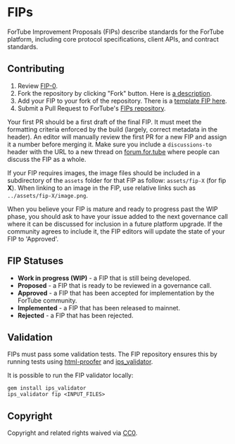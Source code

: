 # FIPs

ForTube Improvement Proposals (FIPs) describe standards for the ForTube platform, including core protocol specifications, client APIs, and contract standards.

## Contributing

 1. Review [FIP-0](FIPS/fip-0.md).
 2. Fork the repository by clicking "Fork" button. Here is [a description](template/git-cmd.md).
 3. Add your FIP to your fork of the repository. There is a [template FIP here](template/fip-X.md).
 4. Submit a Pull Request to ForTube's [FIPs repository](https://github.com/thefortube/FIPS/).

Your first PR should be a first draft of the final FIP. It must meet the formatting criteria enforced by the build (largely, correct metadata in the header). An editor will manually review the first PR for a new FIP and assign it a number before merging it. Make sure you include a `discussions-to` header with the URL to a new thread on [forum.for.tube](https://forum.for.tube/) where people can discuss the FIP as a whole.

If your FIP requires images, the image files should be included in a subdirectory of the `assets` folder for that FIP as follow: `assets/fip-X` (for fip **X**). When linking to an image in the FIP, use relative links such as `../assets/fip-X/image.png`.

When you believe your FIP is mature and ready to progress past the WIP phase, you should ask to have your issue added to the next governance call where it can be discussed for inclusion in a future platform upgrade. If the community agrees to include it, the FIP editors will update the state of your FIP to 'Approved'.

## FIP Statuses

* **Work in progress (WIP)** - a FIP that is still being developed.
* **Proposed** - a FIP that is ready to be reviewed in a governance call.
* **Approved** - a FIP that has been accepted for implementation by the ForTube community.
* **Implemented** - a FIP that has been released to mainnet.
* **Rejected** - a FIP that has been rejected.

## Validation

FIPs must pass some validation tests.  The FIP repository ensures this by running tests using [html-proofer](https://rubygems.org/gems/html-proofer) and [ips_validator](https://rubygems.org/gems/ips_validator).

It is possible to run the FIP validator locally:
```
gem install ips_validator
ips_validator fip <INPUT_FILES>
```

## Copyright

Copyright and related rights waived via [CC0](https://creativecommons.org/publicdomain/zero/1.0/).
